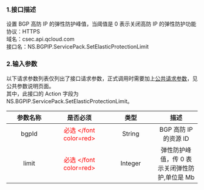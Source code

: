 <style rel="stylesheet">
table th:nth-of-type(1){
width:200px;
}</style>
<style rel="stylesheet">
table th:nth-of-type(2){
width:200px;
}</style>
<style rel="stylesheet">
table th:nth-of-type(3){
width:200px;
}</style>
<style rel="stylesheet">
table th:nth-of-type(4){
width:200px;
}</style>
<style rel="stylesheet">
table tr:hover {
background: #efefef; 
</style>
### 1.接口描述
设置 BGP 高防 IP 的弹性防护峰值，当阈值是 0 表示关闭高防 IP 的弹性防护功能
<br> 协议：HTTPS
<br> 域名：csec.api.qcloud.com
<br> 接口名：NS.BGPIP.ServicePack.SetElasticProtectionLimit

### 2.输入参数
以下请求参数列表仅列出了接口请求参数，正式调用时需要加上[公共请求参数](/document/product/295/7279)，见公共参数说明页面。
<br> 其中，此接口的 Action 字段为 NS.BGPIP.ServicePack.SetElasticProtectionLimit。

| 参数名称 | 是否必须 | 类型 | 描述 |
|:---------:|:---------:|:---------:|:---------:|
| bgpId | <font color=red> 必选 </font color=red> | String | BGP 高防 IP 的资源 ID |
| limit |<font color=red> 必选 </font color=red>| Integer | 弹性防护峰值，传 0 表示关闭弹性防护,单位是 Mb |
